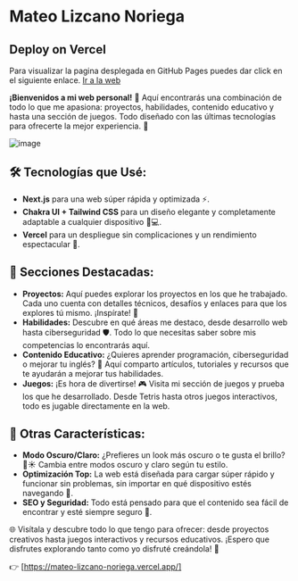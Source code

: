 # Mateo Lizcano Noriega

## Deploy on Vercel
Para visualizar la pagina desplegada en GitHub Pages puedes dar click en el siguiente enlace. [Ir a la web](https://mateo-lizcano-noriega.vercel.app/)

**¡Bienvenidos a mi web personal!** 🚀 Aquí encontrarás una combinación de todo lo que me apasiona: proyectos, habilidades, contenido educativo y hasta una sección de juegos. Todo diseñado con las últimas tecnologías para ofrecerte la mejor experiencia. 🎉

![image](https://github.com/user-attachments/assets/fd19c885-e25a-4c05-977b-a82adfa96e90)


## 🛠️ Tecnologías que Usé:
- **Next.js** para una web súper rápida y optimizada ⚡.
- **Chakra UI + Tailwind CSS** para un diseño elegante y completamente adaptable a cualquier dispositivo 📱💻.
- **Vercel** para un despliegue sin complicaciones y un rendimiento espectacular 🚀.

## 🚀 Secciones Destacadas:
- **Proyectos:** Aquí puedes explorar los proyectos en los que he trabajado. Cada uno cuenta con detalles técnicos, desafíos y enlaces para que los explores tú mismo. ¡Inspírate! 🌟
- **Habilidades:** Descubre en qué áreas me destaco, desde desarrollo web hasta ciberseguridad 🛡️. Todo lo que necesitas saber sobre mis competencias lo encontrarás aquí.
- **Contenido Educativo:** ¿Quieres aprender programación, ciberseguridad o mejorar tu inglés? 🧠 Aquí comparto artículos, tutoriales y recursos que te ayudarán a mejorar tus habilidades.
- **Juegos:** ¡Es hora de divertirse! 🎮 Visita mi sección de juegos y prueba los que he desarrollado. Desde Tetris hasta otros juegos interactivos, todo es jugable directamente en la web.

## 🎨 Otras Características:
- **Modo Oscuro/Claro:** ¿Prefieres un look más oscuro o te gusta el brillo? 🌙☀️ Cambia entre modos oscuro y claro según tu estilo.
- **Optimización Top:** La web está diseñada para cargar súper rápido y funcionar sin problemas, sin importar en qué dispositivo estés navegando 💨.
- **SEO y Seguridad:** Todo está pensado para que el contenido sea fácil de encontrar y esté siempre seguro 🔐.

🌐 Visítala y descubre todo lo que tengo para ofrecer: desde proyectos creativos hasta juegos interactivos y recursos educativos. ¡Espero que disfrutes explorando tanto como yo disfruté creándola! 🎉

👉 [https://mateo-lizcano-noriega.vercel.app/]
